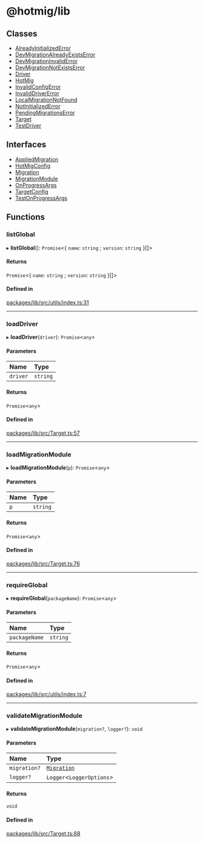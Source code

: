 # @hotmig/lib

## Classes

- [AlreadyInitializedError](classes/AlreadyInitializedError.md)
- [DevMigrationAlreadyExistsError](classes/DevMigrationAlreadyExistsError.md)
- [DevMigrationInvalidError](classes/DevMigrationInvalidError.md)
- [DevMigrationNotExistsError](classes/DevMigrationNotExistsError.md)
- [Driver](classes/Driver.md)
- [HotMig](classes/HotMig.md)
- [InvalidConfigError](classes/InvalidConfigError.md)
- [InvalidDriverError](classes/InvalidDriverError.md)
- [LocalMigrationNotFound](classes/LocalMigrationNotFound.md)
- [NotInitializedError](classes/NotInitializedError.md)
- [PendingMigrationsError](classes/PendingMigrationsError.md)
- [Target](classes/Target.md)
- [TestDriver](classes/TestDriver.md)

## Interfaces

- [AppliedMigration](interfaces/AppliedMigration.md)
- [HotMigConfig](interfaces/HotMigConfig.md)
- [Migration](interfaces/Migration.md)
- [MigrationModule](interfaces/MigrationModule.md)
- [OnProgressArgs](interfaces/OnProgressArgs.md)
- [TargetConfig](interfaces/TargetConfig.md)
- [TestOnProgressArgs](interfaces/TestOnProgressArgs.md)

## Functions

### listGlobal

▸ **listGlobal**(): `Promise`<{ `name`: `string` ; `version`: `string`  }[]\>

#### Returns

`Promise`<{ `name`: `string` ; `version`: `string`  }[]\>

#### Defined in

[packages/lib/src/utils/index.ts:31](https://github.com/Knaackee/hotmig/blob/1ea8218/packages/lib/src/utils/index.ts#L31)

___

### loadDriver

▸ **loadDriver**(`driver`): `Promise`<`any`\>

#### Parameters

| Name | Type |
| :------ | :------ |
| `driver` | `string` |

#### Returns

`Promise`<`any`\>

#### Defined in

[packages/lib/src/Target.ts:57](https://github.com/Knaackee/hotmig/blob/1ea8218/packages/lib/src/Target.ts#L57)

___

### loadMigrationModule

▸ **loadMigrationModule**(`p`): `Promise`<`any`\>

#### Parameters

| Name | Type |
| :------ | :------ |
| `p` | `string` |

#### Returns

`Promise`<`any`\>

#### Defined in

[packages/lib/src/Target.ts:76](https://github.com/Knaackee/hotmig/blob/1ea8218/packages/lib/src/Target.ts#L76)

___

### requireGlobal

▸ **requireGlobal**(`packageName`): `Promise`<`any`\>

#### Parameters

| Name | Type |
| :------ | :------ |
| `packageName` | `string` |

#### Returns

`Promise`<`any`\>

#### Defined in

[packages/lib/src/utils/index.ts:7](https://github.com/Knaackee/hotmig/blob/1ea8218/packages/lib/src/utils/index.ts#L7)

___

### validateMigrationModule

▸ **validateMigrationModule**(`migration?`, `logger?`): `void`

#### Parameters

| Name | Type |
| :------ | :------ |
| `migration?` | [`Migration`](interfaces/Migration.md) |
| `logger?` | `Logger`<`LoggerOptions`\> |

#### Returns

`void`

#### Defined in

[packages/lib/src/Target.ts:88](https://github.com/Knaackee/hotmig/blob/1ea8218/packages/lib/src/Target.ts#L88)
